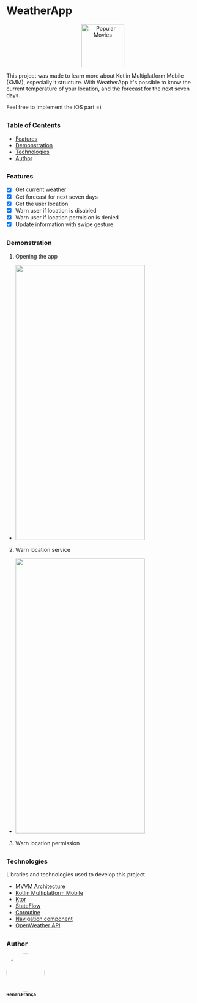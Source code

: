 # WeatherApp

<p align="center">
 <img  src="https://user-images.githubusercontent.com/54109228/121570632-69db8a80-c9f8-11eb-817f-211e5483989b.png" height="112" width="112" alt="Popular Movies" />
</p>

This project was made to learn more about Kotlin Multiplatform Mobile (KMM), especially it structure.
With WeatherApp it's possible to know the current temperature of your location, and the forecast for the next seven days.

Feel free to implement the iOS part =)

##
### Table of Contents

 - [Features](#features)
 - [Demonstration](#demonstration)
 - [Technologies](#technologies)
 - [Author](#author)

##
### Features

- [x] Get current weather
- [x] Get forecast for next seven days
- [x] Get the user location
- [x] Warn user if location is disabled 
- [x] Warn user if location permision is denied
- [x] Update information with swipe gesture

##
### Demonstration


1. Opening the app
- <img  src="https://user-images.githubusercontent.com/54109228/121579612-41f12480-ca02-11eb-9464-181e7303054a.gif" height="720" width="338" />

2. Warn location service
- <img src="https://user-images.githubusercontent.com/54109228/121579612-41f12480-ca02-11eb-9464-181e7303054a.gif" height="720" width="338" />

3. Warn location permission


##
### Technologies

Libraries and technologies used to develop this project

- [MVVM Architecture](https://developer.android.com/topic/libraries/architecture/images/final-architecture.png)
- [Kotlin Multiplatform Mobile](https://kotlinlang.org/docs/mobile/getting-started.html)
- [Ktor](https://ktor.io/docs/welcome.html)
- [StateFlow](https://developer.android.com/kotlin/flow/stateflow-and-sharedflow)
- [Coroutine](https://kotlinlang.org/docs/coroutines-guide.html)
- [Navigation component](https://developer.android.com/guide/navigation/navigation-getting-started)
- [OpenWeather API](https://openweathermap.org/)

##
### Author
<a href="https://www.facebook.com/renanfrn">
 <img style="border-radius: 50%;" src="https://avatars.githubusercontent.com/u/54109228?v=4" width="100px;" alt=""/>
 <br />
 <sub><b>Renan França</b></sub></a>
</a>
